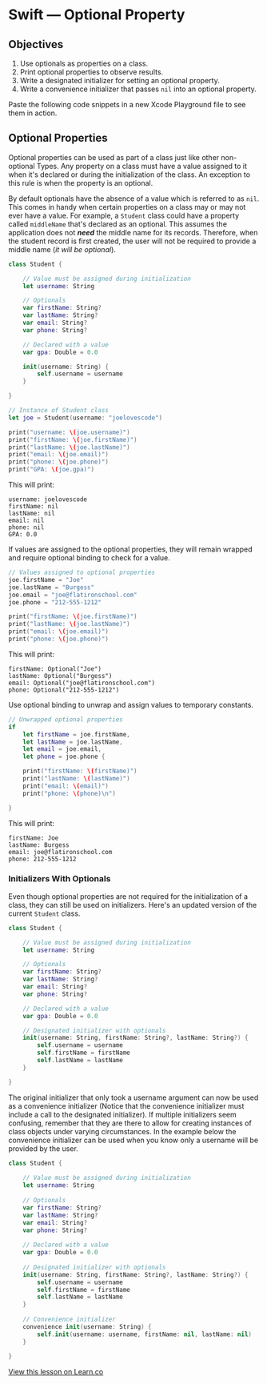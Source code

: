# Swift — Optional Property

## Objectives

1. Use optionals as properties on a class.
2. Print optional properties to observe results.
3. Write a designated initializer for setting an optional property.
4. Write a convenience initializer that passes `nil` into an optional property.

Paste the following code snippets in a new Xcode Playground file to see them in action.

## Optional Properties

Optional properties can be used as part of a class just like other non-optional Types. Any property on a class must have a value assigned to it when it's declared or during the initialization of the class. An exception to this rule is when the property is an optional.

By default optionals have the absence of a value which is referred to as `nil`. This comes in handy when certain properties on a class may or may not ever have a value. For example, a `Student` class could have a property called `middleName` that's declared as an optional. This assumes the application does not **_need_** the middle name for its records. Therefore, when the student record is first created, the user will not be required to provide a middle name (_it_ _will_ _be_ _optional_).

```swift
class Student {

    // Value must be assigned during initialization
    let username: String

    // Optionals
    var firstName: String?
    var lastName: String?
    var email: String?
    var phone: String?

    // Declared with a value
    var gpa: Double = 0.0

    init(username: String) {
        self.username = username
    }

}
```

```swift
// Instance of Student class
let joe = Student(username: "joelovescode")

print("username: \(joe.username)")
print("firstName: \(joe.firstName)")
print("lastName: \(joe.lastName)")
print("email: \(joe.email)")
print("phone: \(joe.phone)")
print("GPA: \(joe.gpa)")
```
This will print:

```
username: joelovescode
firstName: nil
lastName: nil
email: nil
phone: nil
GPA: 0.0
```

If values are assigned to the optional properties, they will remain wrapped and require optional binding to check for a value.

```swift
// Values assigned to optional properties
joe.firstName = "Joe"
joe.lastName = "Burgess"
joe.email = "joe@flatironschool.com"
joe.phone = "212-555-1212"

print("firstName: \(joe.firstName)")
print("lastName: \(joe.lastName)")
print("email: \(joe.email)")
print("phone: \(joe.phone)")
```
This will print:

```
firstName: Optional("Joe")
lastName: Optional("Burgess")
email: Optional("joe@flatironschool.com")
phone: Optional("212-555-1212")
```
Use optional binding to unwrap and assign values to temporary constants.

```swift
// Unwrapped optional properties
if
    let firstName = joe.firstName,
    let lastName = joe.lastName,
    let email = joe.email,
    let phone = joe.phone {

    print("firstName: \(firstName)")
    print("lastName: \(lastName)")
    print("email: \(email)")
    print("phone: \(phone)\n")

}
```
This will print:
```
firstName: Joe
lastName: Burgess
email: joe@flatironschool.com
phone: 212-555-1212
```

### Initializers With Optionals

Even though optional properties are not required for the initialization of a class, they can still be used on initializers. Here's an updated version of the current `Student` class.

```swift
class Student {

    // Value must be assigned during initialization
    let username: String

    // Optionals
    var firstName: String?
    var lastName: String?
    var email: String?
    var phone: String?

    // Declared with a value
    var gpa: Double = 0.0

    // Designated initializer with optionals
    init(username: String, firstName: String?, lastName: String?) {
        self.username = username
        self.firstName = firstName
        self.lastName = lastName
    }

}
```
The original initializer that only took a username argument can now be used as a convenience initializer (Notice that the convenience initializer must include a call to the designated initializer). If multiple initializers seem confusing, remember that they are there to allow for creating instances of class objects under varying circumstances. In the example below the convenience initializer can be used when you know only a username will be provided by the user. 

```swift
class Student {
    
    // Value must be assigned during initialization
    let username: String
    
    // Optionals
    var firstName: String?
    var lastName: String?
    var email: String?
    var phone: String?
    
    // Declared with a value
    var gpa: Double = 0.0
    
    // Designated initializer with optionals
    init(username: String, firstName: String?, lastName: String?) {
        self.username = username
        self.firstName = firstName
        self.lastName = lastName
    }
    
    // Convenience initializer
    convenience init(username: String) {
        self.init(username: username, firstName: nil, lastName: nil)
    }
    
}
```

<a href='https://learn.co/lessons/swift-optional-property' data-visibility='hidden'>View this lesson on Learn.co</a>
